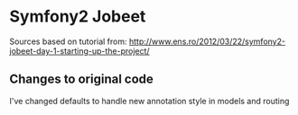 Symfony2 Jobeet
===============

Sources based on tutorial from:
http://www.ens.ro/2012/03/22/symfony2-jobeet-day-1-starting-up-the-project/


Changes to original code
------------------------

I've changed defaults to handle new annotation style in models and routing
